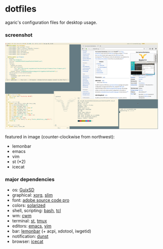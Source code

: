 # dotfiles

agaric's configuration files for desktop usage.

### screenshot

![dotfiles-screenshot](/screenshot.png)

featured in image (counter-clockwise from northwest):

- lemonbar
- emacs
- vim
- st (*2)
- icecat

### major dependencies

- os: [GuixSD](https://www.gnu.org/software/guix/)
- graphical: [xorg](https://www.x.org/), [slim](https://sourceforge.net/projects/slim.berlios/)
- font: [adobe source code pro](https://github.com/adobe-fonts/source-code-pro)
- colors: [solarized](http://ethanschoonover.com/solarized)
- shell, scripting: [bash](https://www.gnu.org/software/bash/), [tcl](https://www.tcl.tk/)
- wm: [cwm](https://github.com/chneukirchen/cwm)
- terminal: [st](https://st.suckless.org/), [tmux](https://github.com/tmux/tmux/wiki)
- editors: [emacs](https://www.gnu.org/software/emacs/), [vim](https://www.vim.org/)
- bar: [lemonbar](https://github.com/LemonBoy/bar) (+ acpi, xdotool, iwgetid)
- notification: [dunst](https://github.com/dunst-project/dunst)
- browser: [icecat](https://www.gnu.org/software/gnuzilla/)
